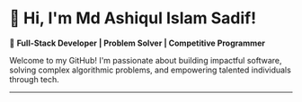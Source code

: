 # 🌟 Hi, I'm Md Ashiqul Islam Sadif!  

🚀 **Full-Stack Developer | Problem Solver | Competitive Programmer**

Welcome to my GitHub! I'm passionate about building impactful software, solving complex algorithmic problems, and empowering talented individuals through tech.

---

